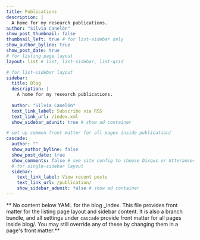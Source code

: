 ```yaml
---
title: Publications
description: |
  A home for my research publications.
author: "Silvia Canelón"
show_post_thumbnail: false
thumbnail_left: true # for list-sidebar only
show_author_byline: true
show_post_date: true
# for listing page layout
layout: list # list, list-sidebar, list-grid

# for list-sidebar layout
sidebar: 
  title: Blog
  description: |
    A home for my research publications.
    
  author: "Silvia Canelón"
  text_link_label: Subscribe via RSS
  text_link_url: /index.xml
  show_sidebar_adunit: true # show ad container

# set up common front matter for all pages inside publication/
cascade:
  author: ""
  show_author_byline: false
  show_post_date: true
  show_comments: false # see site config to choose Disqus or Utterances
  # for single-sidebar layout
  sidebar:
    text_link_label: View recent posts
    text_link_url: /publication/
    show_sidebar_adunit: false # show ad container
---
```


** No content below YAML for the blog _index. This file provides front matter for the listing page layout and sidebar content. It is also a branch bundle, and all settings under `cascade` provide front matter for all pages inside blog/. You may still override any of these by changing them in a page's front matter.**
